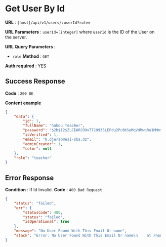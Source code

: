 # Get User By Id

**URL** : `{host}/api/v1/users/:userId?role=`

**URL Parameters** : `userId=[integer]` where `userId` is the ID of the User on the server.

**URL Query Parameters** :

- `role`
**Method** : `GET`

**Auth required** : YES

## Success Response

**Code** : `200 OK`

**Content example**

```json
{
    "data": {
        "id": 7,
        "fullName": "hakou Teacher",
        "password": "$2b$12$ZLCEARCOOvT72O933LEPdu2Pc0KSeMqVHMwpRu1MMmsWLErmkGufi",
        "isVerified": 1,
        "email": "h.djerad@esi-sba.dz",
        "adminCreator": 1,
        "color": null
    },
    "role": "teacher"
}
```

## Error Response

**Condition** : If Id Invalid.
**Code** : `400 Bad Request`

```json
{
    "status": "failed",
    "err": {
        "statusCode": 400,
        "status": "failed",
        "isOperational": true
    },
    "message": "No User Found With This Email Or name",
    "stack": "Error: No User Found With This Email Or name\n    at /home/lokmane-zed/Home/E-Learn/E-Learn-Platform/back-end/controllers/userControllers.js:75:15\n    at process.processTicksAndRejections (node:internal/process/task_queues:95:5)"
}
```
